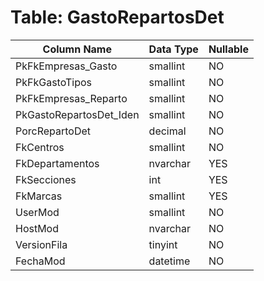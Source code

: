# Table: GastoRepartosDet

| Column Name | Data Type | Nullable |
|-------------|-----------|----------|
| PkFkEmpresas_Gasto | smallint | NO |
| PkFkGastoTipos | smallint | NO |
| PkFkEmpresas_Reparto | smallint | NO |
| PkGastoRepartosDet_Iden | smallint | NO |
| PorcRepartoDet | decimal | NO |
| FkCentros | smallint | NO |
| FkDepartamentos | nvarchar | YES |
| FkSecciones | int | YES |
| FkMarcas | smallint | YES |
| UserMod | smallint | NO |
| HostMod | nvarchar | NO |
| VersionFila | tinyint | NO |
| FechaMod | datetime | NO |
